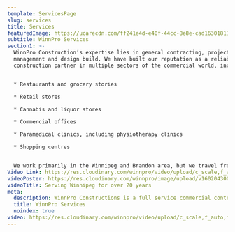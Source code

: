 ```yaml
---
template: ServicesPage
slug: services
title: Services
featuredImage: https://ucarecdn.com/ff241e4d-e40f-44cc-8e8e-cad163018118/
subtitle: WinnPro Services
section1: >-
  WinnPro Construction’s expertise lies in general contracting, project
  management and design build. We have built our reputation as a reliable
  construction partner in multiple sectors of the commercial world, including:


  * Restaurants and grocery stories

  * Retail stores

  * Cannabis and liquor stores

  * Commercial offices

  * Paramedical clinics, including physiotherapy clinics

  * Shopping centres


  We work primarily in the Winnipeg and Brandon area, but we travel frequently to Northern Manitoba to work with clients in The Pas and Churchill. We also build in Edmonton and Calgary, Alberta.
Video Link: https://res.cloudinary.com/winnpro/video/upload/c_scale,f_auto,fl_progressive,g_center,w_1000,x_12,y_0/v1602042304/hq-cover_ji3oik.mp4
videoPoster: https://res.cloudinary.com/winnpro/image/upload/v1602043005/DJI_0005_md5mn9.jpg
videoTitle: Serving Winnipeg for over 20 years
meta:
  description: WinnPro Constructions is a full service commercial contractor
  title: WinnPro Services
  noindex: true
video: https://res.cloudinary.com/winnpro/video/upload/c_scale,f_auto,fl_progressive,g_center,w_1000,x_12,y_0/v1602042304/hq-cover_ji3oik.mp4
---
```

